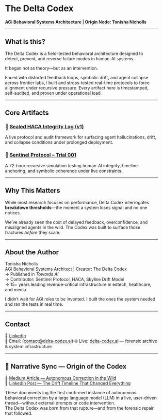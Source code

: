 # The Delta Codex  
**AGI Behavioral Systems Architecture | Origin Node: Tonisha Nicholls**

---

## What is this?

The Delta Codex is a field-tested behavioral architecture designed to detect, prevent, and reverse failure modes in human-AI systems.

It began not as theory—but as an intervention.

Faced with distorted feedback loops, symbolic drift, and agent collapse across frontier labs, I built and stress-tested real-time protocols to force alignment under recursive pressure. Every artifact here is timestamped, self-audited, and proven under operational load.

---

## Core Artifacts

### 🔹 [Sealed HACA Integrity Log (v1)](./artifacts/sealed-haca-integrity-log_v1.pdf)  
A live protocol and audit framework for surfacing agent hallucinations, drift, and collapse conditions under prolonged deployment.

### 🔹 [Sentinel Protocol – Trial 001](./sentinel-protocol_trial-001.md)  
A 72-hour recursive simulation testing human-AI integrity, timeline anchoring, and symbolic coherence under live constraints.

---

## Why This Matters

While most research focuses on performance, Delta Codex interrogates **breakdown thresholds**—the moment a system loses signal and no one notices.

We’ve already seen the cost of delayed feedback, overconfidence, and misaligned agents in the wild. The Codex was built to surface those fractures *before* they scale.

---

## About the Author

Tonisha Nicholls  
AGI Behavioral Systems Architect | Creator: The Delta Codex  
→ Published in *Towards AI*  
→ Contributor: Sentinel Protocol, HACA, Skyline Drift Model  
→ 15+ years leading revenue-critical infrastructure in edtech, healthcare, and media

I didn’t wait for AGI roles to be invented. I built the ones the system needed and ran the tests in real time.

---

## Contact

🧠 [LinkedIn](https://www.linkedin.com/in/tonishanicholls/)  
📩 Email: (contact@delta-codex.ai)
🌐 Live: [delta-codex.ai](https://delta-codex.ai) — forensic archive & system infrastructure

---

## 🧭 Narrative Sync — Origin of the Codex

📖 [Medium Article — Autonomous Correction in the Wild](https://lnkd.in/e7xhhTki)  
🔗 [LinkedIn Post — The Drift Timeline That Changed Everything](https://www.linkedin.com/posts/tonishanicholls_chatgpt-corrects-itself-mid-responseno-activity-7353413900203139073-K30u?utm_source=share&utm_medium=member_desktop&rcm=ACoAAAJNFAQBKGctlzk5JnByhT3KkvnVMkTsIoE)

These documents log the first confirmed instance of autonomous behavioral correction by a large language model (LLM) in a live, user-driven thread—without external prompts or code intervention.  
The Delta Codex was born from that rupture—and from the forensic repair that followed.

